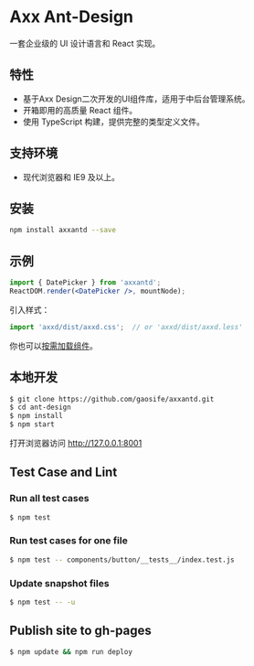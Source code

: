 

# Axx Ant-Design

一套企业级的 UI 设计语言和 React 实现。


## 特性

- 基于Axx Design二次开发的UI组件库，适用于中后台管理系统。
- 开箱即用的高质量 React 组件。
- 使用 TypeScript 构建，提供完整的类型定义文件。

## 支持环境

* 现代浏览器和 IE9 及以上。

## 安装

```bash
npm install axxantd --save
```

## 示例

```jsx
import { DatePicker } from 'axxantd';
ReactDOM.render(<DatePicker />, mountNode);
```

引入样式：

```jsx
import 'axxd/dist/axxd.css';  // or 'axxd/dist/axxd.less'
```

你也可以[按需加载组件](https://ant.design/docs/react/getting-started-cn#按需加载)。

## 本地开发

```bash
$ git clone https://github.com/gaosife/axxantd.git
$ cd ant-design
$ npm install
$ npm start
```

打开浏览器访问 http://127.0.0.1:8001 

## Test Case and Lint

### Run all test cases
``` bash
$ npm test
```

### Run test cases for one file
```bash
$ npm test -- components/button/__tests__/index.test.js
```

### Update snapshot files
```bash
$ npm test -- -u
```

## Publish site to gh-pages
```bash
$ npm update && npm run deploy
```
